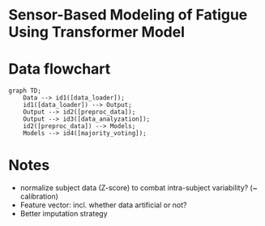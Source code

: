 # Sensor-Based Modeling of Fatigue Using Transformer Model

# Data flowchart
```mermaid
graph TD;
    Data --> id1([data_loader]); 
    id1([data_loader]) --> Output;
    Output --> id2([preproc_data]);
    Output --> id3([data_analyzation]);
    id2([preproc_data]) --> Models;
    Models --> id4([majority_voting]);   
```

# Notes
- normalize subject data (Z-score) to combat intra-subject variability? (~ calibration)
- Feature vector: incl. whether data artificial or not?
- Better imputation strategy